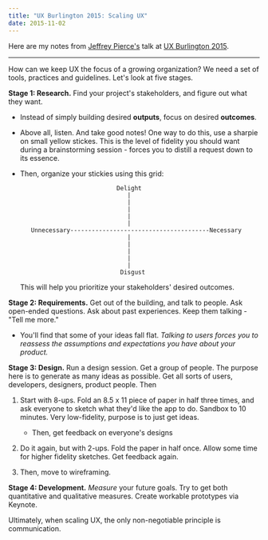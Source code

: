 ```yaml
---
title: "UX Burlington 2015: Scaling UX"
date: 2015-11-02
---
```


Here are my notes from [Jeffrey Pierce's](https://twitter.com/jeffrey_pierce) talk at [UX Burlington 2015](http://uxburlington.com/).

---

How can we keep UX the focus of a growing organization? We need a set of tools, practices and guidelines. Let's look at five stages.

**Stage 1: Research.** Find your project's stakeholders, and figure out what they want.

- Instead of simply building desired **outputs**, focus on desired **outcomes**.
- Above all, listen. And take good notes! One way to do this, use a sharpie on small yellow stickes. This is the level of fidelity you should want during a brainstorming session - forces you to distill a request down to its essence.
- Then, organize your stickies using this grid:


                                 Delight
                                    |
                                    |
                                    |
                                    |
                                    |
         Unnecessary---------------------------------------Necessary
                                    |
                                    |
                                    |
                                    |
                                    |
                                  Disgust

    This will help you prioritize your stakeholders' desired outcomes.

**Stage 2: Requirements.** Get out of the building, and talk to people. Ask open-ended questions. Ask about past experiences. Keep them talking - "Tell me more."

- You'll find that some of your ideas fall flat. _Talking to users forces you to reassess the assumptions and expectations you have about your product._

**Stage 3: Design.** Run a design session. Get a group of people. The purpose here is to generate as many ideas as possible. Get all sorts of users, developers, designers, product people. Then

1. Start with 8-ups. Fold an 8.5 x 11 piece of paper in half three times, and ask everyone to sketch what they'd like the app to do. Sandbox to 10 minutes. Very low-fidelity, purpose is to just get ideas.

   - Then, get feedback on everyone's designs

2. Do it again, but with 2-ups. Fold the paper in half once. Allow some time for higher fidelity sketches. Get feedback again.

3. Then, move to wireframing.

**Stage 4: Development.** _Measure_ your future goals. Try to get both quantitative and qualitative measures. Create workable prototypes via Keynote.

Ultimately, when scaling UX, the only non-negotiable principle is communication.
